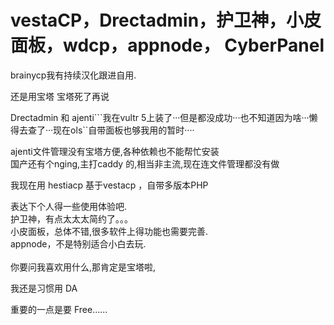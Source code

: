 # vestaCP，Drectadmin，护卫神，小皮面板，wdcp，appnode， CyberPanel


brainycp我有持续汉化跟进自用.

还是用宝塔 宝塔死了再说

Drectadmin 和 ajenti```我在vultr 5上装了···但是都没成功···也不知道因为啥···懒得去查了···现在ols``自带面板也够我用的暂时····

ajenti文件管理没有宝塔方便,各种依赖也不能帮忙安装<br />
国产还有个nging,主打caddy 的,相当非主流,现在连文件管理都没有做<img id="aimg_PYHYF" onclick="zoom(this, this.src, 0, 0, 0)" class="zoom" src="https://cdn.jsdelivr.net/gh/hishis/forum-master/public/images/patch.gif" onmouseover="img_onmouseoverfunc(this)" onload="thumbImg(this)" border="0" alt="" />

我现在用 hestiacp 基于vestacp ，自带多版本PHP

表达下个人得一些使用体验吧. <br />
护卫神，有点太太太简约了。。。<br />
小皮面板，总体不错,很多软件上得功能也需要完善.<br />
appnode，不是特别适合小白去玩.<br />
<br />
你要问我喜欢用什么,那肯定是宝塔啦,<img src="static/image/smiley/default/lol.gif" smilieid="12" border="0" alt="" />

我还是习惯用 DA

重要的一点是要 Free……
